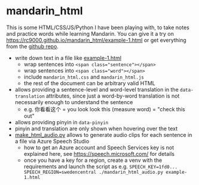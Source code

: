 # mandarin_html

This is some HTML/CSS/JS/Python I have been playing with, to take notes and practice words while learning Mandarin. You can give it a try on https://rc9000.github.io/mandarin_html/example-1.html or get everything from the [github repo](https://github.com/rc9000/mandarin_html).

 * write down text in a file like [example-1.html](example-1.html)
   * wrap sentences into `<span class="sentence"></span>`
   * wrap sentences into `<span class="word"></span>`
   * include `mandarin_html.css` and `mandarin_html.js`
   * the rest of the document can be arbitrary valid HTML
 * allows providing a sentence-level and word-level translation in the `data-translation` attributes, since just a word-by-word translation is not necessarily enough to understand the sentence 
   * e.g. 你看看这个 = you look look this (measure word) = "check this out"
 * allows providing pinyin in `data-pinyin`
 * pinyin and translation are only shown when hovering over the text
 * [make_html_audio.py](make_html_audio.py) allows to generate audio clips for each sentence in a file via Azure Speech Studio
   * how to get an Azure account and Speech Services key is not explained here, see https://speech.microsoft.com/ for details
   * once you have a key for a region, create a venv with the requirements and launch the script as e.g. `SPEECH_KEY=1fd0... SPEECH_REGION=swedencentral ./mandarin_html_audio.py example-1.html` 
